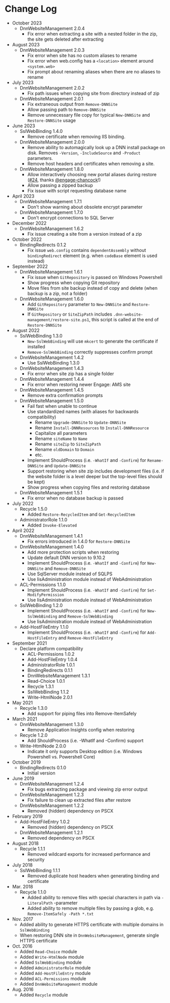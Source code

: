 # Change Log

- October 2023
  - DnnWebsiteManagement 2.0.4
    - Fix error when extracting a site with a nested folder in the zip, the site gets deleted after extracting
- August 2023
  - DnnWebsiteManagement 2.0.3
    - Fix error when site has no custom aliases to rename
    - Fix error when web.config has a `<location>` element around `<system.web>`
    - Fix prompt about renaming aliases when there are no aliases to rename
- July 2023
  - DnnWebsiteManagement 2.0.2
    - Fix path issues when copying site from directory instead of zip
  - DnnWebsiteManagement 2.0.1
    - Fix extraneous output from `Remove-DNNSite`
    - Allow passing path to `Remove-DNNSite`
    - Remove unnecessary file copy for typical `New-DNNSite` and `Restore-DNNSite` usage
- June 2023
  - SslWebBinding 1.4.0
    - Remove certificate when removing IIS binding.
  - DnnWebsiteManagement 2.0.0
    - Remove ability to automagically look up a DNN install package on disk. Removes `-Version`, `-IncludeSource` and `-Product` parameters.
    - Remove host headers and certificates when removing a site.
  - DnnWebsiteManagement 1.8.0
    - Allow interactively choosing new portal aliases during restore ([#24](https://github.com/bdukes/PowerShellModules/pull/24), thanks [@engage-chancock](https://github.com/engage-chancock)!)
    - Allow passing a zipped backup
    - Fix issue with script requesting database name
- April 2023
  - DnnWebsiteManagement 1.7.1
    - Don't show warning about obsolete encrypt parameter
  - DnnWebsiteManagement 1.7.0
    - Don't encrypt connections to SQL Server
- December 2022
  - DnnWebsiteManagement 1.6.2
    - Fix issue creating a site from a version instead of a zip
- October 2022
  - BindingRedirects 0.1.2
    - Fix issue `web.config` contains `dependentAssembly` without `bindingRedirect` element (e.g. when `codeBase` element is used instead)
- September 2022
  - DnnWebsiteManagement 1.6.1
    - Fix issue when `GitRepository` is passed on Windows Powershell
    - Show progress when copying Git repository
    - Move files from site backup instead of copy and delete (when backup is a zip, not a folder)
  - DnnWebsiteManagement 1.6.0
    - Add `GitRepository` parameter to `New-DNNSite` and `Restore-DNNSite`
    - If `GitRepository` or `SiteZipPath` includes `.dnn-website-management/restore-site.ps1`, this script is called at the end of `Restore-DNNSite`
- August 2022
  - SslWebBinding 1.3.0
    - `New-SslWebBinding` will use `mkcert` to generate the certificate if installed
    - `Remove-SslWebBinding` correctly suppresses confirm prompt
  - DnnWebsiteManagement 1.4.2
    - Use SslWebBinding 1.3.0
  - DnnWebsiteManagement 1.4.3
    - Fix error when site zip has a single folder
  - DnnWebsiteManagement 1.4.4
    - Fix error when restoring newer Engage: AMS site
  - DnnWebsiteManagement 1.4.5
    - Remove extra confirmation prompts
  - DnnWebsiteManagement 1.5.0
    - Fail fast when unable to continue
    - Use standardized names (with aliases for backwards compatibility)
      - Rename `Upgrade-DNNSite` to `Update-DNNSite`
      - Rename `Install-DNNResources` to `Install-DNNResource`
      - Capitalize all parameters
      - Rename `siteName` to `Name`
      - Rename `siteZip` to `SiteZipPath`
      - Rename `oldDomain` to `Domain`
      - etc.
    - Implement ShouldProcess (i.e. `-WhatIf` and `-Confirm`) for `Rename-DNNSite` and `Update-DNNSite`
    - Support restoring when site zip includes development files (i.e. if the website folder is a level deeper but the top-level files should be kept)
    - Show progress when copying files and restoring database
  - DnnWebsiteManagement 1.5.1
    - Fix error when no database backup is passed
- July 2022
  - Recycle 1.5.0
    - Added `Restore-RecycledItem` and `Get-RecycledItem`
  - AdministratorRole 1.1.0
    - Added `Invoke-Elevated`
- April 2022
  - DnnWebsiteManagement 1.4.1
    - Fix errors introduced in 1.4.0 for `Restore-DNNSite`
  - DnnWebsiteManagement 1.4.0
    - Add more protection scripts when restoring
    - Update default DNN version to 9.10.2
    - Implement ShouldProcess (i.e. `-WhatIf` and `-Confirm`) for `New-DNNSite` and `Remove-DNNSite`
    - Use SqlServer module instead of SQLPS
    - Use IisAdministration module instead of WebAdministration
  - ACL-Permissions 1.1.0
    - Implement ShouldProcess (i.e. `-WhatIf` and `-Confirm`) for `Set-ModifyPermission`
    - Use IisAdministration module instead of WebAdministration
  - SslWebBinding 1.2.0
    - Implement ShouldProcess (i.e. `-WhatIf` and `-Confirm`) for `New-SslWebBinding` and `Remove-SslWebBinding`
    - Use IisAdministration module instead of WebAdministration
  - Add-HostFileEntry 1.1.0
    - Implement ShouldProcess (i.e. `-WhatIf` and `-Confirm`) for `Add-HostFileEntry` and `Remove-HostFileEntry`
- September 2021
  - Declare platform compatibility
    - ACL-Permissions 1.0.2
    - Add-HostFileEntry 1.0.4
    - AdministratorRole 1.0.1
    - BindingRedirects 0.1.1
    - DnnWebsiteManagement 1.3.1
    - Read-Choice 1.0.1
    - Recycle 1.3.1
    - SslWebBinding 1.1.2
    - Write-HtmlNode 2.0.1
- May 2021
  - Recycle 1.3.0
    - Add support for piping files into Remove-ItemSafely
- March 2021
  - DnnWebsiteManagement 1.3.0
    - Remove Application Insights config when restoring
  - Recycle 1.2.0
    - Add ShouldProcess (i.e. -WhatIf and -Confirm) support
  - Write-HtmlNode 2.0.0
    - Indicate it only supports Desktop edition (i.e. Windows Powershell vs. Powershell Core)
- October 2019
  - BindingRedirects 0.1.0
    - Initial version
- June 2019
  - DnnWebsiteManagement 1.2.4
    - Fix bugs extracting package and viewing zip error output
  - DnnWebsiteManagement 1.2.3
    - Fix failure to clean up extracted files after restore
  - DnnWebsiteManagement 1.2.2
    - Removed (hidden) dependency on PSCX
- February 2019
  - Add-HostFileEntry 1.0.2
    - Removed (hidden) dependency on PSCX
  - DnnWebsiteManagement 1.2.1
    - Removed dependency on PSCX
- August 2018
  - Recycle 1.1.1
    - Removed wildcard exports for increased performance and security
- July 2018
  - SslWebBinding 1.1.1
    - Removed duplicate host headers when generating binding and certificate
- Mar. 2018
  - Recycle 1.1.0
    - Added ability to remove files with special characters in path via `-LiteralPath` -parameter
    - Added ability to remove multiple files by passing a glob, e.g. `Remove-ItemSafely -Path *.txt`
- Nov. 2017
  - Added ability to generate HTTPS certificate with multiple domains in `SslWebBinding`
  - When restoring DNN site in `DnnWebsiteManagement`, generate single HTTPS certificate
- Oct. 2016
  - Added `Read-Choice` module
  - Added `Write-HtmlNode` module
  - Added `SslWebBinding` module
  - Added `AdministratorRole` module
  - Added `Add-HostFileEntry` module
  - Added `ACL-Permissions` module
  - Added `DnnWebsiteManagement` module
- Aug. 2016
  - Added `Recycle` module
